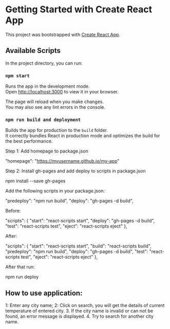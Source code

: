# Getting Started with Create React App

This project was bootstrapped with [Create React App](https://github.com/facebook/create-react-app).

## Available Scripts

In the project directory, you can run:

### `npm start`

Runs the app in the development mode.\
Open [http://localhost:3000](http://localhost:3000) to view it in your browser.

The page will reload when you make changes.\
You may also see any lint errors in the console.

### `npm run build and deployment`

Builds the app for production to the `build` folder.\
It correctly bundles React in production mode and optimizes the build for the best performance.

Step 1: Add homepage to package.json

"homepage": "https://myusername.github.io/my-app"

Step 2: Install gh-pages and add deploy to scripts in package.json

npm install --save gh-pages

Add the following scripts in your package.json:

"predeploy": "npm run build",
"deploy": "gh-pages -d build",

Before:

  "scripts": {
    "start": "react-scripts start",
    "deploy": "gh-pages -d build",
    "test": "react-scripts test",
    "eject": "react-scripts eject"
  },

  After:

  "scripts": {
    "start": "react-scripts start",
    "build": "react-scripts build",
    "predeploy": "npm run build",
    "deploy": "gh-pages -d build",
    "test": "react-scripts test",
    "eject": "react-scripts eject"
  },

After that run:

  npm run deploy

## How to use application:

1: Enter any city name;
2: Click on search, you will get the details of current temperature of entered city.
3. If the city name is invalid or can not be found, an error message is displayed.
4. Try to search for another city name.



